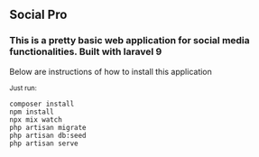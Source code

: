 ## Social Pro

### This is a pretty basic web application for social media functionalities. Built with laravel 9

<p>Below are instructions of how to install this application</p>
<small>  Just run: </small>

```
composer install
npm install
npx mix watch
php artisan migrate
php artisan db:seed
php artisan serve
```
